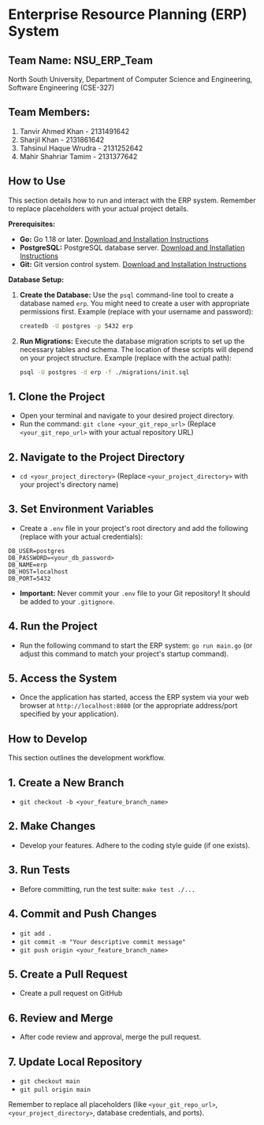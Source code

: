 # Enterprise Resource Planning (ERP) System

<!-- <p align="center">
  <img src="path/to/your/erp/image.png" alt="ERP System Screenshot" width="600"> 
</p> -->


## Team Name: NSU_ERP_Team

North South University, Department of Computer Science and Engineering, Software Engineering (CSE-327)


## Team Members:

1. Tanvir Ahmed Khan - 2131491642
2. Sharjil Khan - 2131861642
3. Tahsinul Haque Wrudra - 2131252642
4. Mahir Shahriar Tamim - 2131377642


## How to Use

This section details how to run and interact with the ERP system.  Remember to replace placeholders with your actual project details.

**Prerequisites:**

* **Go:** Go 1.18 or later.  [Download and Installation Instructions](https://go.dev/dl/)
* **PostgreSQL:** PostgreSQL database server. [Download and Installation Instructions](https://www.postgresql.org/download/)
* **Git:** Git version control system. [Download and Installation Instructions](https://git-scm.com/downloads)


**Database Setup:**

1. **Create the Database:**  Use the `psql` command-line tool to create a database named `erp`.  You might need to create a user with appropriate permissions first.  Example (replace with your username and password):
   ```bash
   createdb -U postgres -p 5432 erp
   ```
2. **Run Migrations:**  Execute the database migration scripts to set up the necessary tables and schema.  The location of these scripts will depend on your project structure.  Example (replace with the actual path):
   ```bash
   psql -U postgres -d erp -f ./migrations/init.sql 
   ```


## 1. Clone the Project

- Open your terminal and navigate to your desired project directory.
- Run the command: `git clone <your_git_repo_url>`  (Replace `<your_git_repo_url>` with your actual repository URL)

## 2. Navigate to the Project Directory

- `cd <your_project_directory>` (Replace `<your_project_directory>` with your project's directory name)

## 3. Set Environment Variables

- Create a `.env` file in your project's root directory and add the following (replace with your actual credentials):

```
DB_USER=postgres
DB_PASSWORD=<your_db_password>
DB_NAME=erp
DB_HOST=localhost
DB_PORT=5432
```

- **Important:**  Never commit your `.env` file to your Git repository!  It should be added to your `.gitignore`.


## 4. Run the Project

-  Run the following command to start the ERP system: `go run main.go` (or adjust this command to match your project's startup command).


## 5. Access the System

- Once the application has started, access the ERP system via your web browser at `http://localhost:8080` (or the appropriate address/port specified by your application).



## How to Develop

This section outlines the development workflow.

## 1. Create a New Branch

- `git checkout -b <your_feature_branch_name>`

## 2. Make Changes

- Develop your features.  Adhere to the coding style guide (if one exists).

## 3. Run Tests

- Before committing, run the test suite:  `make test ./...`


## 4. Commit and Push Changes

- `git add .`
- `git commit -m "Your descriptive commit message"`
- `git push origin <your_feature_branch_name>`

## 5. Create a Pull Request

- Create a pull request on GitHub

## 6. Review and Merge

- After code review and approval, merge the pull request.

## 7. Update Local Repository

- `git checkout main`
- `git pull origin main`


Remember to replace all placeholders (like `<your_git_repo_url>`, `<your_project_directory>`, database credentials, and ports).